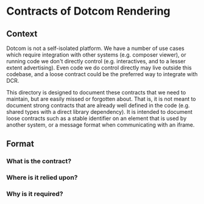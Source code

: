 # Contracts of Dotcom Rendering

## Context

Dotcom is not a self-isolated platform. We have a number of use cases which require integration with other systems (e.g. composer viewer), or running code we don't directly control (e.g. interactives, and to a lesser extent advertising). Even code we do control directly may live outside this codebase, and a loose contract could be the preferred way to integrate with DCR.

This directory is designed to document these contracts that we need to maintain, but are easily missed or forgotten about. That is, it is not meant to document strong contracts that are already well defined in the code (e.g. shared types with a direct library dependency). It is intended to document loose contracts such as a stable identifier on an element that is used by another system, or a message format when communicating with an iframe.

## Format

### What is the contract?

### Where is it relied upon?

### Why is it required?
